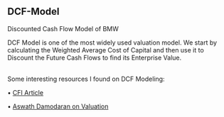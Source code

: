 ## DCF-Model
Discounted Cash Flow Model of BMW

DCF Model is one of the most widely used valuation model. We start by calculating the Weighted Average Cost of Capital and then use it to Discount the Future Cash Flows to find its Enterprise Value. 

<br>
Some interesting resources I found on DCF Modeling:

• [CFI Article](https://corporatefinanceinstitute.com/resources/knowledge/modeling/dcf-model-training-free-guide/)

• [Aswath Damodaran on Valuation](https://youtube.com/playlist?list=PLUkh9m2BorqnKWu0g5ZUps_CbQ-JGtbI9)
